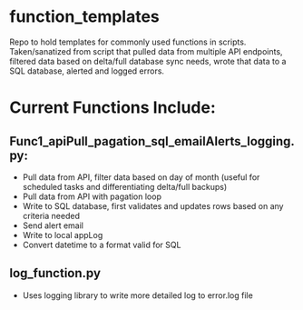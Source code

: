 # function_templates
Repo to hold templates for commonly used functions in scripts. Taken/sanatized from script that pulled data from multiple API endpoints, filtered data based on delta/full database sync needs, wrote that data to a SQL database, alerted and logged errors.

# Current Functions Include:
## Func1_apiPull_pagation_sql_emailAlerts_logging.py:
- Pull data from API, filter data based on day of month (useful for scheduled tasks and differentiating delta/full backups)
- Pull data from API with pagation loop
- Write to SQL database, first validates and updates rows based on any criteria needed
- Send alert email
- Write to local appLog
- Convert datetime to a format valid for SQL

## log_function.py
- Uses logging library to write more detailed log to error.log file
